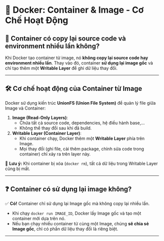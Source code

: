 # 📝 Docker: Container & Image - Cơ Chế Hoạt Động

## 📌 Container có copy lại source code và environment nhiều lần không?
Khi Docker tạo container từ image, nó **không copy lại source code hay environment nhiều lần**. Thay vào đó, container **sử dụng lại image gốc** và chỉ tạo thêm một **Writable Layer** để ghi dữ liệu thay đổi.

---

## 🛠 **Cơ chế hoạt động của Container từ Image**
Docker sử dụng kiến trúc **UnionFS (Union File System)** để quản lý file giữa Image và Container:

1. **Image (Read-Only Layers)**: 
   - Chứa tất cả source code, dependencies, hệ điều hành base,...
   - Không thể thay đổi sau khi đã build.
2. **Writable Layer (Container Layer)**:
   - Khi container chạy, Docker thêm một **Writable Layer** phía trên Image.
   - Mọi thay đổi (ghi file, cài thêm package, chỉnh sửa code trong container) chỉ xảy ra trên layer này.

📌 **Lưu ý:** Khi container bị xóa (`docker rm`), tất cả dữ liệu trong Writable Layer cũng bị mất.

---

## ❓ **Container có sử dụng lại image không?**
✅ **Có!** Container chỉ sử dụng lại Image gốc mà không copy lại nhiều lần.

- Khi chạy `docker run IMAGE_ID`, Docker lấy Image gốc và tạo một container mới dựa trên nó.
- Nếu bạn chạy nhiều container từ cùng một Image, chúng **sẽ chia sẻ Image gốc**, chỉ có phần dữ liệu thay đổi là riêng biệt.

---